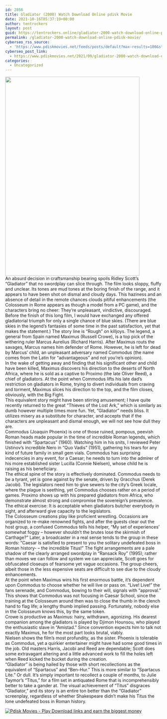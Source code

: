 ```yaml
---
id: 2856
title: Gladiator (2000) Watch Download Online pdisk Movie
date: 2021-10-16T05:37:19+00:00
author: tentrockers
layout: post
guid: https://tentrockers.online/gladiator-2000-watch-download-online-pdisk-movie/
permalink: /gladiator-2000-watch-download-online-pdisk-movie/
cyberseo_rss_source:
  - 'https://www.pdiskmovies.net/feeds/posts/default?max-results=100&start-index=601'
cyberseo_post_link:
  - https://www.pdiskmovies.net/2021/09/gladiator-2000-watch-download-online.html
categories:
  - Uncategorized
---
```

<div class="separator">
  <a href="https://1.bp.blogspot.com/-l8uuSOrr0NM/YTPCZaIQtWI/AAAAAAAAAo8/AmATdcq7UkomsSEZwDc-p9aCe-BO4zaIwCLcBGAsYHQ/s2048/Gladiator%2B%25282000%2529%2BWatch%2BDownload%2BOnline%2Bpdisk%2BMovie.jpg" imageanchor="1"><img loading="lazy" border="0" data-original-height="2048" data-original-width="1383" height="640" src="https://1.bp.blogspot.com/-l8uuSOrr0NM/YTPCZaIQtWI/AAAAAAAAAo8/AmATdcq7UkomsSEZwDc-p9aCe-BO4zaIwCLcBGAsYHQ/w432-h640/Gladiator%2B%25282000%2529%2BWatch%2BDownload%2BOnline%2Bpdisk%2BMovie.jpg" width="432" /></a>
</div>



<div>
  <div>
    <span>An absurd decision in craftsmanship bearing spoils Ridley Scott&#8217;s &#8220;Gladiator&#8221; that no swordplay can slice through. The film looks sloppy, fluffy and unclear. Its tones are mud tones at the boring finish of the range, and it appears to have been shot on dismal and cloudy days. This haziness and an absence of detail in the remote chances clouds pitiful enhancements (the Colosseum in Rome appears as though a model from a PC game), and the characters bring no cheer: They&#8217;re unpleasant, vindictive, discouraged. Before the finish of this long film, I would have exchanged any offered gladiatorial triumph for only a single chance of blue skies. (There are blue skies in the legend&#8217;s fantasies of some time in the past satisfaction, yet that makes the statement.) The story line is &#8220;Rough&#8221; on killjoys. The legend, a general from Spain named Maximus (Russell Crowe), is a top pick of the withering ruler Marcus Aurelius (Richard Harris). After Maximus routs the savages, Marcus names him defender of Rome. However, he is left for dead by Marcus&#8217; child, an unpleasant adversary named Commodus (the name comes from the Latin for &#8220;advantageous&#8221; and not you&#8217;re&#8217;s opinion).&nbsp;</span>
  </div>
  
  <div>
    <span>In the wake of getting away and finding that his significant other and child have been killed, Maximus discovers his direction to the deserts of North Africa, where he is sold as a captive to Proximo (the late Oliver Reed), a chief of gladiators. At the point when Commodus lifts his late dad&#8217;s restriction on gladiators in Rome, trying to divert individuals from craving and torment, Maximus slices his direction to the top, and the film closes, obviously, with the Big Fight.&nbsp;</span>
  </div>
  
  <div>
    <span>This equivalent story might have been stirring amusement; I have quite recently returned to the great &#8220;Thieves of the Lost Ark,&#8221; which is similarly as dumb however multiple times more fun. Yet, &#8220;Gladiator&#8221; needs bliss. It utilizes misery as a substitute for character, and accepts that if the characters are unpleasant and dismal enough, we will not see how dull they are.&nbsp;</span>
  </div>
  
  <div>
    <span>Commodus (Joaquin Phoenix) is one of those ruined, pompous, peevish Roman heads made popular in the time of incredible Roman legends, which finished with &#8220;Spartacus&#8221; (1960). Watching him in his snits, I reviewed Peter Ustinov&#8217;s incredible Nero in &#8220;Quo Vadis&#8221; (1951), gathering his tears for any kind of future family in small gem vials. Commodus has surprising indecencies in any event, for a Caesar; he needs to turn into the admirer of his more established sister Lucilla (Connie Nielsen), whose child he is raising as his beneficiary.&nbsp;</span>
  </div>
  
  <div>
    <span>The ethical spine of the story is effectively dominated. Commodus needs to be a tyrant, yet is gone against by the senate, driven by Gracchus (Derek Jacobi). The legislators need him to give sewers to the city&#8217;s Greek locale, where the plague is seething, yet Commodus chooses rather on a period of games. Proximo shows up with his prepared gladiators from Africa, who demonstrate almost strong and compromise the sovereign&#8217;s prevalence. The ethical exercise: It is acceptable when gladiators butcher everybody in sight, and afterward give capacity to the legislators.&nbsp;</span>
  </div>
  
  <div>
    <span>The Colosseum creations play like proficient wrestling. Occasions are organized to re-make renowned fights, and after the guests clear out the host group, a confused Commodus tells his helper, &#8220;My set of experiences&#8217; somewhat foggy &#8211; however shouldn&#8217;t the brutes lose the skirmish of Carthage?&#8221; Later, a broadcaster in a real sense tends to the group in these words: &#8220;Caesar is satisfied to present to you the solitary undefeated boss in Roman history- &#8211; the incredible Titus!&#8221; The fight arrangements are a pale shadow of the clearly arranged swordplay in &#8220;Ransack Roy&#8221; (1995); rather than moves we can follow and system we can appreciate, Scott goes for obfuscated closeups of fearsome yet vague occasions. The group cheers, albeit those in the less expensive seats are difficult to see due to the cloudy enhancements.&nbsp;</span>
  </div>
  
  <div>
    <span>At the point when Maximus wins his first enormous battle, it&#8217;s dependent upon Commodus to choose whether he will live or pass on. &#8220;Live! Live!&#8221; the fans serenade, and Commodus, bowing to their will, signals with &#8220;approval.&#8221; This shows that Commodus was not focusing in Caesar School, since the training at the Colosseum around then was to close the thumb in the clench hand to flag life; a lengthy thumb implied passing. Fortunately, nobody else in the Colosseum knows this, by the same token.&nbsp;</span>
  </div>
  
  <div>
    <span>Crowe is productive as Maximus: hairy, withdrawn, agonizing. His dearest companion among the gladiators is played by Djimon Hounsou, who played the enthusiastic slave in &#8220;Amistad.&#8221; Since convention expects him to talk not exactly Maximus, he for the most part looks brutal, viably.&nbsp;</span>
  </div>
  
  <div>
    <span>Nielsen shows the film&#8217;s most profundity, as the sister. Phoenix is tolerable as Commodus, yet a quirkier entertainer might have had some good times in the job. Old masters Harris, Jacobi and Reed are dependable; Scott does some extravagant altering and a little advanced work to fill the holes left when Reed kicked the bucket during the creation.&nbsp;</span>
  </div>
  
  <div>
    <span>&#8220;Gladiator&#8221; is being hailed by those with short recollections as the equivalent of &#8220;Spartacus&#8221; and &#8220;Ben-Hur.&#8221; This is more similar to &#8220;Spartacus Lite.&#8221; Or dull. It&#8217;s simply important to recollect a couple of months, to Julie Taymor&#8217;s &#8220;Titus,&#8221; for a film set in antiquated Rome that is incomprehensibly better to take a gander at. The visual achievement of &#8220;Titus&#8221; disgraces &#8220;Gladiator,&#8221; and its story is an entire ton better than the &#8220;Gladiator&#8221; screenplay, regardless of whether Shakespeare didn&#8217;t make his Titus the lone undefeated boss in Roman history.</span>
  </div>
</div>

[![](https://1.bp.blogspot.com/-KJZYdQTn3nw/YS8VdIdXMyI/AAAAAAAAaw4/BR8dsGkpxw0T8C_4G4ALfMA7cP79KN3kwCLcBGAsYHQ/w400-h58/play_download_buttuons-removebg-preview.png "Pdisk Movies - Play Download links and earn the biggest money")](https://kofilink.com/1/bnYyano1MDA0MHA0?dn=1)